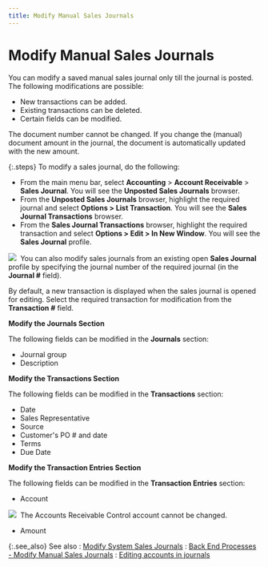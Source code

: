 ```yaml
---
title: Modify Manual Sales Journals
---
```


# Modify Manual Sales Journals


You can modify a saved manual sales journal only till the journal is  posted. The following modifications are possible:

- New transactions  can be added.
- Existing transactions  can be deleted.
- Certain fields  can be modified.



The document number cannot be changed. If you change the (manual) document  amount in the journal, the document is automatically updated with the  new amount.


{:.steps}
To modify a sales journal, do the following:

- From the main  menu bar, select **Accounting** >  **Account Receivable** > **Sales Journal**. You will see the **Unposted Sales Journals** browser.
- From the **Unposted Sales Journals** browser, highlight  the required journal and select **Options 
 &gt; List Transaction**. You will see the **Sales 
 Journal Transactions** browser.
- From the **Sales Journal Transactions** browser,  highlight the required transaction and select **Options 
 &gt; Edit &gt; In New Window**. You will see the **Sales 
 Journal** profile.



![]({{site.acc_baseurl}}/img/note.gif)  You  can also modify sales journals from an existing open **Sales 
 Journal** profile by specifying the journal number of the required  journal (in the **Journal #** field).


By default, a new transaction is displayed when the sales journal is  opened for editing. Select the required transaction for modification from  the **Transaction #** field.


**Modify the Journals Section**


The following fields can be modified in the **Journals**  section:

- Journal group
- Description



**Modify the Transactions Section**


The following fields can be modified in the **Transactions**  section:

- Date
- Sales Representative
- Source
- Customer's  PO # and date
- Terms
- Due Date



**Modify the Transaction Entries Section**


The following fields can be modified in the **Transaction 
 Entries** section:

- Account



![]({{site.acc_baseurl}}/img/note.gif)  The  Accounts Receivable Control account cannot be changed.

- Amount



{:.see_also}
See also
: [Modify  System Sales Journals]({{site.acc_baseurl}}/sales/sales-jrnl-proc/system-sales-journal-processes/modifying_system_sales_journals.html)
: [Back  End Processes - Modify Manual Sales Journals]({{site.acc_baseurl}}/sales/sales-jrnl-proc/manual-sales-jrnl-proc/modifying/back_end_processes_modifying_manual_sales_journals.html)
: [Editing  accounts in journals]({{site.acc_baseurl}}/misc/editing_accounts_in_journals_accounting.html)
